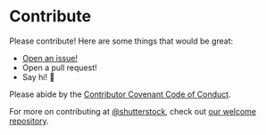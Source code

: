 # Contribute

Please contribute! Here are some things that would be great:
- [Open an issue!](https://github.com/shutterstock/shutterstock-heatmap-toolkit/issues/new)
- Open a pull request!
- Say hi! :wave:

Please abide by the [Contributor Covenant Code of Conduct](CODE_OF_CONDUCT.md).

For more on contributing at [@shutterstock](https://github.com/shutterstock), check out [our welcome repository](https://github.com/shutterstock/welcome).
